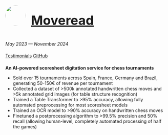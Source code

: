 <a href="https://moveread.com" target="_blank" style="display: flex; align-items: center; gap: 1rem;">
  <img src="https://marcelc.uk/media/projects/moveread-logo.png" width="64" height="64" style="border-radius: 100%" />
  <h1 style="font-size: 2.5rem;">Moveread</h1>
</a>

*May 2023 — November 2024*

<div style="padding: 0.4rem 0;">
  <a href="https://moveread.com/en/#testimonials" target="_blank">Testimonials</a>
  <a href="https://github.com/moveread" target="_blank">GitHub</a>
</div>

**An AI-powered scoresheet digitation service for chess tournaments**

- Sold over 15 tournaments across Spain, France, Germany and Brazil, generating 50-150€ of revenue per tournament
- Collected a dataset of >500k annotated handwritten chess moves and >5k annotated grid images (for table structure recognition)
- Trained a Table Transformer to >95% accuracy, allowing fully automated preprocessing for most scoresheet models
- Trained an OCR model to >90% accuracy on handwritten chess moves
- Finetuned a postprocessing algorithm to >99.5% precision and 50% recall (allowing human-level, completely automated processing of half the games)